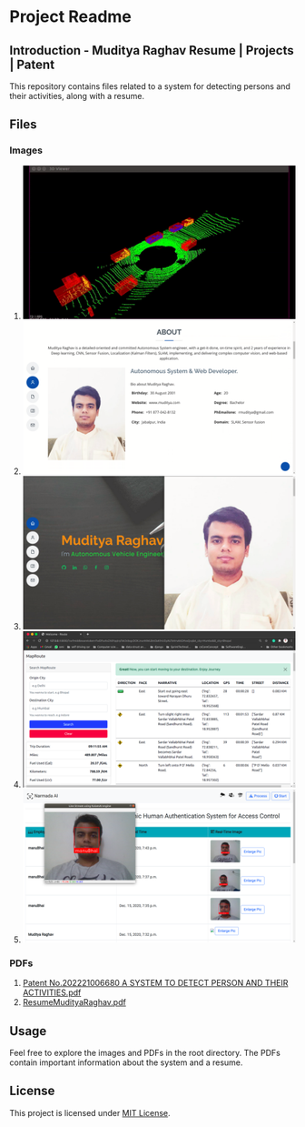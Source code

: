 # Project Readme

## Introduction - Muditya Raghav Resume | Projects | Patent

This repository contains files related to a system for detecting persons and their activities, along with a resume.

## Files

### Images
1. ![1.png](1.png)
2. ![2.png](2.png)
3. ![3.png](3.png)
4. ![4.png](4.png)
5. ![5.png](5.png)

### PDFs
1. [Patent No.202221006680 A SYSTEM TO DETECT PERSON AND THEIR ACTIVITIES.pdf](Patent%20No.202221006680%20A%20SYSTEM%20TO%20DETECT%20PERSON%20AND%20THEIR%20ACTIVITIES.pdf)
2. [ResumeMudityaRaghav.pdf](ResumeMudityaRaghav.pdf)

## Usage

Feel free to explore the images and PDFs in the root directory. The PDFs contain important information about the system and a resume.

## License

This project is licensed under [MIT License](LICENSE).
